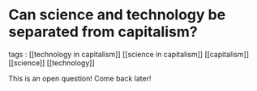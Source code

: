 # Can science and technology be separated from capitalism?

tags
: [[technology in capitalism]] [[science in capitalism]] [[capitalism]] [[science]] [[technology]]

This is an open question! Come back later!
